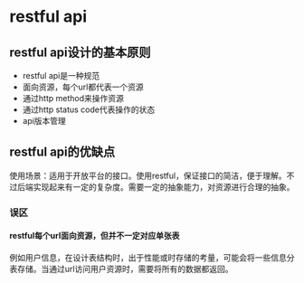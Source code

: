 # restful api

## restful api设计的基本原则

- restful api是一种规范
- 面向资源，每个url都代表一个资源
- 通过http method来操作资源
- 通过http status code代表操作的状态
- api版本管理

## restful api的优缺点

使用场景：适用于开放平台的接口。使用restful，保证接口的简洁，便于理解。不过后端实现起来有一定的复杂度。需要一定的抽象能力，对资源进行合理的抽象。

### 误区
#### restful每个url面向资源，但并不一定对应单张表

例如用户信息，在设计表结构时，出于性能或时存储的考量，可能会将一些信息分表存储。当通过url访问用户资源时，需要将所有的数据都返回。
